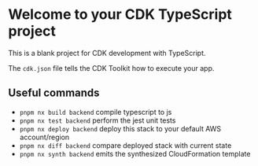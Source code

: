 # Welcome to your CDK TypeScript project

This is a blank project for CDK development with TypeScript.

The `cdk.json` file tells the CDK Toolkit how to execute your app.

## Useful commands

- `pnpm nx build backend` compile typescript to js
- `pnpm nx test backend` perform the jest unit tests
- `pnpm nx deploy backend` deploy this stack to your default AWS account/region
- `pnpm nx diff backend` compare deployed stack with current state
- `pnpm nx synth backend` emits the synthesized CloudFormation template
